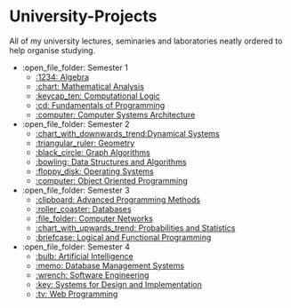 # University-Projects

All of my university lectures, seminaries and laboratories neatly ordered to help organise studying.

<ul>
    <li>:open_file_folder: Semester 1
        <ul>
            <li>
                <a href="https://github.com/George-S-afk/Uni/tree/master/Semester%201/Algebra">
                    :1234: Algebra
                </a>
            </li>
            <li>
                <a href="https://github.com/George-S-afk/Uni/tree/master/Semester%201/Mathematical%20Analysis">
                    :chart: Mathematical Analysis
                </a>
            </li>
            <li>
                <a href="https://github.com/George-S-afk/Uni/tree/master/Semester%201/Computational%20Logic">
                    :keycap_ten: Computational Logic
                </a>
            </li>
            <li>
                <a href="https://github.com/George-S-afk/Uni/tree/master/Semester%201/Fundamentals%20of%20Programming">
                    :cd: Fundamentals of Programming
                </a>
            </li>
            <li>
                <a href="https://github.com/George-S-afk/Uni/tree/master/Semester%201/Computer%20Systems%20Architecture">
                    :computer: Computer Systems Architecture
                </a>
            </li>
        </ul>
    </li>
    <li>:open_file_folder: Semester 2
        <ul>
            <li>
                <a href="https://github.com/George-S-afk/Uni/tree/master/Semester%202/Dynamical%20Systems">
                    :chart_with_downwards_trend:Dynamical Systems
                </a>
            </li>
            <li>
                <a href="https://github.com/George-S-afk/Uni/tree/master/Semester%202/Geometry">
                    :triangular_ruler: Geometry
                </a>
            </li>
            <li>
                <a href="https://github.com/George-S-afk/Uni/tree/master/Semester%202/Graph%20Algorithms">
                    :black_circle: Graph Algorithms
                </a>
            </li>
            <li>
                <a href="https://github.com/George-S-afk/Uni/tree/master/Semester%202/Data%20Structures%20and%20Algorithms">
                    :bowling: Data Structures and Algorithms
                </a>
            </li>
            <li>
                <a href="https://github.com/George-S-afk/Uni/tree/master/Semester%202/Operating%20Systems">
                    :floppy_disk: Operating Systems
                </a>
            </li>
            <li>
                <a href="https://github.com/flaviu2001/Uni/tree/master/Semester%202/Object%20Oriented%20Programming">
                    :computer: Object Oriented Programming
                </a>
            </li>
        </ul>
    </li>
    <li>:open_file_folder: Semester 3
        <ul>
            <li>
                <a href="https://github.com/George-S-afk/Uni/tree/master/Semester%203/Advanced%20Programming%20Methods">
                    :clipboard: Advanced Programming Methods
                </a>
            </li>
            <li>
                <a href="https://github.com/George-S-afk/Uni/tree/master/Semester%203/Databases">
                    :roller_coaster: Databases
                </a>
            </li>
            <li>
                <a href="https://github.com/George-S-afk/Uni/tree/master/Semester%203/Computer%20Networks">
                    :file_folder: Computer Networks
                </a>
            </li>
            <li>
                <a href="https://github.com/George-S-afk/Uni/tree/master/Semester%203/Probabilities%20and%20Statistics">
                    :chart_with_upwards_trend: Probabilities and Statistics
                </a>
            </li>
            <li>
                <a href="https://github.com/George-S-afk/Uni/tree/master/Semester%203/Logical%20and%20Functional%20Programming">
                    :briefcase: Logical and Functional Programming
                </a>
            </li>
        </ul>
    </li>
    <li>:open_file_folder: Semester 4
        <ul>
            <li>
                <a href="https://github.com/George-S-afk/Uni/tree/master/Semester%204/Artificial%20Intelligence">
                    :bulb: Artificial Intelligence
                </a>
            </li>
            <li>
                <a href="https://github.com/George-S-afk/Uni/tree/master/Semester%204/Database%20Management%20Systems">
                    :memo: Database Management Systems
                </a>
            </li>
            <li>
                <a href="https://github.com/George-S-afk/Uni/tree/master/Semester%204/Software%20Engineering">
                    :wrench: Software Engineering
                </a>
            </li>
            <li>
                <a href="https://github.com/George-S-afk/Uni/tree/master/Semester%204/Systems%20for%20Design%20and%20Implementation">
                    :key: Systems for Design and Implementation
                </a>
            </li>
            <li>
                <a href="https://github.com/George-S-afk/Uni/tree/master/Semester%204/Web%20Programming">
                    :tv: Web Programming
                </a>
            </li>
        </ul>
    </li>
   
